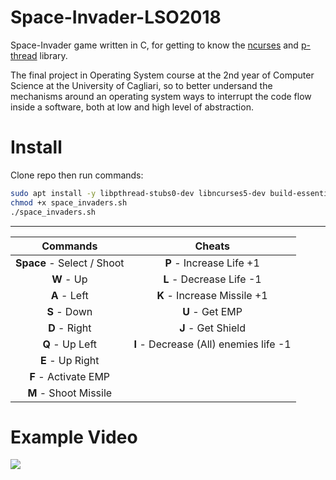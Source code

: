 # Space-Invader-LSO2018

Space-Invader game written in C, for getting to know the [ncurses](https://invisible-island.net/ncurses/) and [p-thread](https://www.cs.cmu.edu/afs/cs/academic/class/15492-f07/www/pthreads.html) library.

The final project in Operating System course at the 2nd year of Computer Science at the University of Cagliari, so to better undersand the mechanisms around an operating system ways to interrupt the code flow inside a software, both at low and high level of abstraction.

# Install

Clone repo then run commands:

```bash
sudo apt install -y libpthread-stubs0-dev libncurses5-dev build-essential
chmod +x space_invaders.sh
./space_invaders.sh
```

------



|          Commands          |                 Cheats                 |
| :------------------------: | :------------------------------------: |
| **Space** - Select / Shoot |        **P** - Increase Life +1        |
|         **W** - Up         |        **L** - Decrease Life -1        |
|        **A** - Left        |      **K** - Increase Missile +1       |
|        **S** - Down        |            **U** - Get EMP             |
|       **D** - Right        |           **J** - Get Shield           |
|      **Q** - Up Left       | **I** - Decrease (All) enemies life -1 |
|      **E** - Up Right      |                                        |
|    **F** - Activate EMP    |                                        |
|   **M** - Shoot Missile    |                                        |

# Example Video

![](/home/dshot/Desktop/example.gif)